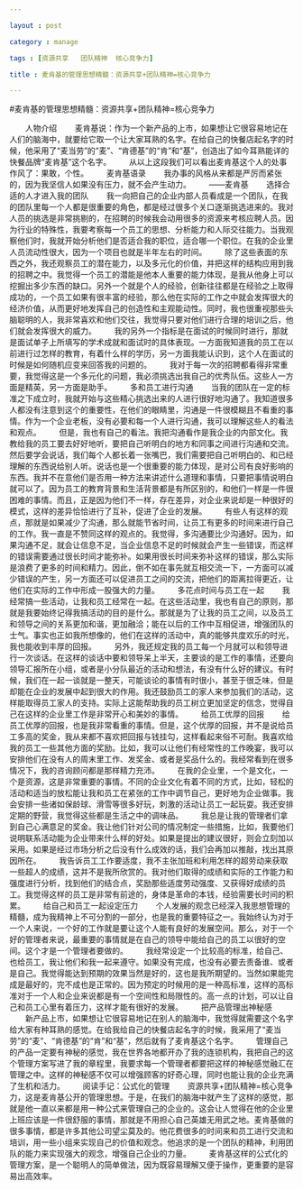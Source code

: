 ```yaml
---

layout : post

category : manage

tags : [资源共享   团队精神  核心竞争力]

title : 麦肯基的管理思想精髓：资源共享+团队精神=核心竞争力

---
```





#麦肯基的管理思想精髓：资源共享+团队精神=核心竞争力

　　人物介绍
　　麦肯基说：作为一个新产品的上市，如果想让它很容易地记在人们的脑海中，就要给它取一个让大家耳熟的名字。在给自己的快餐店起名字的时候，他采用了“麦当劳”的“麦”、“肯德基”的“肯”和“基”，创造出了如今耳熟能详的快餐品牌“麦肯基”这个名字。
　　从以上这段我们可以看出麦肯基这个人的处事作风了：果敢，个性。
　　麦肯基语录
　　我办事的风格从来都是严厉而紧张的，因为我坚信人如果没有压力，就不会产生动力。
　　——麦肯基
　　选择合适的人才进入我的团队
　　我一向把自己的企业内部人员看成是一个团队，在我的团队里每一个人都是很重要的角色，都是经过很多个关口逐渐挑选进来的。我对人员的挑选是非常挑剔的，在招聘的时候我会动用很多的资源来考核应聘人员。因为行业的特殊性，我要考察每一个员工的思想、分析能力和人际交往能力。当我观察他们时，我就开始分析他们是否适合我的职位，适合哪一个职位。在我的企业里人员流动性很大，因为一个项目也就是半年左右的时间。
　　除了这些表面的东西之外，我还观察员工的潜在能力，以及多元化的价值，并把这样的结构应用到我的招聘之中。我觉得一个员工的潜能是他本人重要的能力体现，是我从他身上可以挖掘出多少东西的缺口。另外一个就是个人的经验，创新往往都是在经验之上取得成功的，一个员工如果有很丰富的经验，那么他在实际的工作之中就会发挥很大的经济价值，从而更好地发挥自己的创造性和主观能动性。同时，我也很重视那些头脑聪明的人，我非常喜欢和他们交往，我觉得只要对他们进行合理的培训之后，他们就会发挥很大的威力。
　　我的另外一个指标是在面试的时候同时进行，那就是面试单子上所填写的学术成就和面试时的具体表现。一方面我知道我的员工在以前进行过怎样的教育，有着什么样的学历，另一方面我能认识到，这个人在面试的时候是如何随机应变来回答我的问题的。
　　我对于每一次的招聘都看得非常重要，我觉得这是一个多元化的问题，我必须挑选出我自己的优秀队伍。这些人一方面是精英，另一方面是助手。
　　多和员工进行沟通
　　当我的团队在一定的标准之下成立时，我就开始与这些精心挑选出来的人进行很好地沟通了。我知道很多人都没有注意到这个的重要性，在他们的眼睛里，沟通是一件很模糊且不看重的事情。作为一个企业老板，没有必要和每一个人进行沟通，我可以理解这些人的看法和观点。
　　但是，我也有自己的看法。我把沟通看作是我企业的内部文化。我教给我的员工要去好好地听，要把自己听明白的地方和同事之间进行沟通和交流。然后要学会说话，我们每个人都长着一张嘴巴，我们需要把自己听明白的、和已经理解的东西说给别人听。说话也是一个很重要的能力体现，是对公司有良好影响的东西。我并不在意他们是否用一种方法来讲述什么道理和事情，只要把事情说明白就可以了。因为员工的教育背景和生活背景都是有所区别的，和他们一样是一件很困难的事情。而且，正是因为他们不一样，存在差异，对企业来说却是一种很好的模式，这样的差异恰恰进行了互补，促进了企业的发展。
　　有些人有这样的观点，那就是如果减少了沟通，那么就能节省时间，让员工有更多的时间来进行自己的工作。我一直是不赞同这样的观点的。我觉得，多沟通要比少沟通好。因为，如果沟通不足，就会让信息不足，当企业信息不足的时候就会产生一些错误，而这样的错误需要通过很长时间才能弥补。如果用很长时间来弥补这样的错误，那么实际是浪费了更多的时间和精力。因此，倒不如在事先就互相交流一下，一方面可以减少错误的产生，另一方面还可以促进员工之间的交流，把他们的距离拉得更近，让他们在实际的工作中形成一股强大的力量。
　　多花点时间与员工在一起
　　我经常搞一些活动，让我和员工经常在一起。在这些活动里，我也有自己的原则，那就是我要始终记得我搞活动的目的是什么。那就是为了让我的员工之间，以及员工和领导之间的关系更加和谐，更加融洽；能在以后的工作中互相促进，增强团队的士气。事实也正如我所想像的，他们在这样的活动中，真的能够共度欢乐的时光，我也能收到丰厚的回报。
　　另外，我还规定我的员工每一个月就可以和领导进行一次谈话。在这样的谈话中要和领导呆上半天，主要谈的是工作的事情，还要向领导汇报所在小组，或者是小分队最近的活动和想法，有没有什么好的建议。有时候，我们在一起一谈就是一整天，可能谈论的事情有时很小，甚至于很乏味，但是却能在企业的发展中起到很大的作用。我还鼓励员工的家人来参加我们的活动，这样能取得员工家人的支持。实际上这能帮助我的员工树立更加坚定的信念，觉得自己在这样的企业里工作是非常开心和美妙的事情。
　　给员工优厚的回报
　　给员工优厚的回报，也是我非常看重的事情。但是，这个优厚的回报，并不是说给员工多高的奖金，我从来都不喜欢把回报与钱挂勾，这样看起来俗不可耐。我喜欢给我的员工一些其他方面的奖励。比如，我可以让他们有经常性的工作晚宴，我可以安排他们在没有人的周末里工作、发奖金、或者是奖品什么的。我经常看到在很多情况下，我的咨询顾问都是那样精力充沛。
　　在我的企业里，一个是文化，一个是资源，这是非常重要的事情。不同的企业文化有着不同的方式，比如，轻松的活动和适当的放松能让我和员工在紧张的工作中调节自己，更好地为企业做事。我会安排一些诸如保龄球、滑雪等很多好玩，刺激的活动让员工一起玩耍。我还安排定期的野营，我觉得这些都是生活之中的调味品。
　　我总是让我的管理者们拿到自己心满意足的奖金。我让他们针对公司的情况制定一些措施，比如，我要他们说明联系活动能为企业带来什么样的好处。如果是提出的建议很好，则会立刻加以采用。如果是经过市场分析之后没有什么成效的话，我们会再加以推敲，找出其原因所在。
　　我告诉员工工作要适度，我不主张加班和利用怎样的超劳动来获取一些超人的成绩，这并不是我所欣赏的。我对他们取得的成绩和实际的工作能力和强度进行分析，找到他们的结合点，奖励那些适度劳动强度、又获得好成绩的员工。我觉得这样的员工是非常有前途的，身体是革命的本钱，经验需要长时间的积累。
　　给自己和员工一起设定压力
　　个人发展的观念已经深入我思想管理的精髓，成为我精神上不可分割的一部分，也是我的重要特征之一。我始终认为对于一个人来说，一个好的工作就是要让这个人能有良好的发展空间。那么，对于一个好的管理者来说，最重要的事情就是在自己的领导中能给自己的员工以很好的空间。这个才是一个管理者要做的。
　　我经常设定一个比较高的标准，给自己、也给员工，我让他们和我一起来遵守。如果没有完成，也没有必要去责备谁、或者是自己。我觉得能达到预期的效果当然是好的，这也是我所期望的。当然如果能完成是最好的，完不成也是正常的。因为预定的时候用的是一种高标准，这样的高标准对于一个人和企业来说都是有一个空间性和局限性的。高一点的计划，可以让自己和员工心里有着压力，这样才能有很好的发展。
　　把产品管理出神秘感
　　新产品上市，如果想让它很容易地记在别人的脑海中，我觉得就需要这个名字给大家有种耳熟的感觉。在给我给自己的快餐店起名字的时候，我采用了“麦当劳”的“麦”、“肯德基”的“肯”和“基”，然后就有了麦肯基这个名字。
　　管理自己的产品一定要有神秘的感觉，我在世界各地都开办了我的连锁机构，我把自己的这个管理方案写进了我的章程里，我要求每一个管理者都要把这样的神秘感觉融汇在管理之中。这样的神秘感不仅可以增强顾客的好奇心理，同时也能让我的企业充满了生机和活力。
　　阅读手记：公式化的管理
　　资源共享+团队精神=核心竞争力，这是麦肯基公开的管理思想。于是，在我们的脑海中就产生了这样的感觉，那就是他一直以来都是用一种公式来管理自己的企业的。这会让人觉得在他的企业里上班应该是一件很舒服的事情，那就是不用担心自己英雄无用武之地。麦肯基做的很多事情，都是许多其他公司望尘莫及的。他花费很多的时间来和员工进行交流和培训，用一些小组来实现自己的价值和观念。他追求的是一个团队的精神，利用团队的能力来实现强大的观念，增强自己企业的力量。
　　麦肯基这样的公式化的管理方案，是一个聪明人的简单做法，因为既容易理解又便于操作，更重要的是容易出高效率。